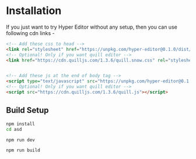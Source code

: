 # Installation

If you just want to try Hyper Editor without any setup, then you can use following cdn links - 

```html
<!-- Add these css to head -->
<link rel="stylesheet" href="https://unpkg.com/hyper-editor@0.1.0/dist/hyper_editor.css" />
<!-- Optional! Only if you want quill editor -->
<link href="https://cdn.quilljs.com/1.3.6/quill.snow.css" rel="stylesheet" />


<!-- Add these js at the end of body tag -->
<script type="text/javascript" src="https://unpkg.com/hyper-editor@0.1.0/dist/hyper_editor.js"></script>
<!-- Optional! Only if you want quill editor -->
<script src="https://cdn.quilljs.com/1.3.6/quill.js"></script>
```

## Build Setup

```bash
npm install
cd asd

npm run dev

npm run build
```

